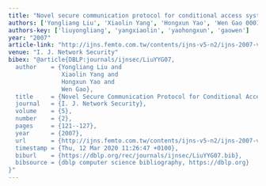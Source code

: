 ```yaml
---
title: "Novel secure communication protocol for conditional access system"
authors: ['Yongliang Liu', 'Xiaolin Yang', 'Hongxun Yao', 'Wen Gao 0001']
authors-key: ['liuyongliang', 'yangxiaolin', 'yaohongxun', 'gaowen']
year: "2007"
article-link: "http://ijns.femto.com.tw/contents/ijns-v5-n2/ijns-2007-v5-n2-p121-127.pdf"
venue: "I. J. Network Security"
bibex: "@article{DBLP:journals/ijnsec/LiuYYG07,
  author    = {Yongliang Liu and
               Xiaolin Yang and
               Hongxun Yao and
               Wen Gao},
  title     = {Novel Secure Communication Protocol for Conditional Access System},
  journal   = {I. J. Network Security},
  volume    = {5},
  number    = {2},
  pages     = {121--127},
  year      = {2007},
  url       = {http://ijns.femto.com.tw/contents/ijns-v5-n2/ijns-2007-v5-n2-p121-127.pdf},
  timestamp = {Thu, 12 Mar 2020 11:26:47 +0100},
  biburl    = {https://dblp.org/rec/journals/ijnsec/LiuYYG07.bib},
  bibsource = {dblp computer science bibliography, https://dblp.org}
}"
---
```

